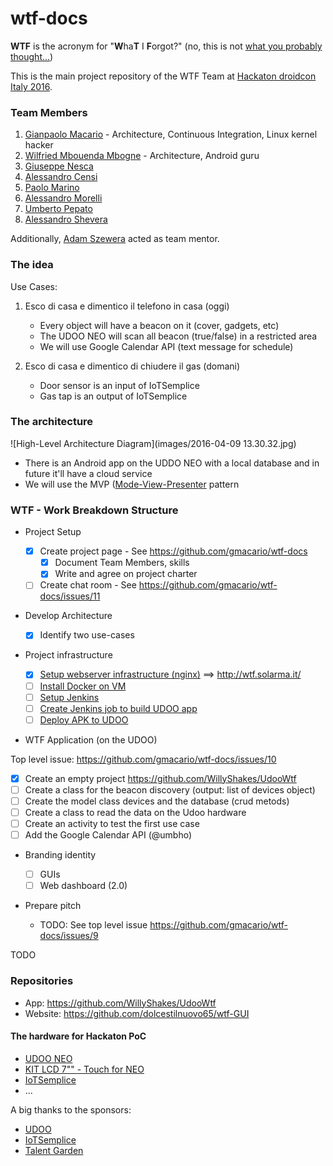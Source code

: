 # wtf-docs

**WTF** is the acronym for "**W**ha**T** I **F**orgot?" (no, this is not [what you probably thought...](http://s2.quickmeme.com/img/d0/d0374478557798edfc964afd006512de457207f70346d8e2ef524a98afd73578.jpg))

This is the main project repository of the WTF Team at [Hackaton droidcon Italy 2016](http://it.droidcon.com/2016/hackathon-droidcon-italy/).

### Team Members

1. [Gianpaolo Macario](https://github.com/gmacario) - Architecture, Continuous Integration, Linux kernel hacker
1. [Wilfried Mbouenda Mbogne](https://github.com/WillyShakes) - Architecture, Android guru
1. [Giuseppe Nesca](https://github.com/neskov7)
1. [Alessandro Censi](https://github.com/AleDroid93)
1. [Paolo Marino](https://github.com/dolcestilnuovo65)
1. [Alessandro Morelli](https://github.com/AlessandroMorelli96)
1. [Umberto Pepato](https://github.com/umbHo)
1. [Alessandro Shevera](https://github.com/AlessandroBDP)

Additionally, [Adam Szewera](https://github.com/adamszewe) acted as team mentor.

### The idea

Use Cases:

1. Esco di casa e dimentico il telefono in casa (oggi)
    - Every object will have a beacon on it (cover, gadgets, etc)
    - The UDOO NEO will scan all beacon (true/false) in a restricted area
    - We will use Google Calendar API (text message for schedule)

2. Esco di casa e dimentico di chiudere il gas (domani)
    - Door sensor is an input of IoTSemplice
    - Gas tap is an output of IoTSemplice

### The architecture
      

![High-Level Architecture Diagram](images/2016-04-09 13.30.32.jpg)

* There is an Android app on the UDDO NEO with a local database and in future it'll have a cloud service
* We will use the MVP ([Mode-View-Presenter](https://en.wikipedia.org/wiki/Model%E2%80%93view%E2%80%93presenter) pattern

### WTF - Work Breakdown Structure

* Project Setup

  - [X] Create project page - See https://github.com/gmacario/wtf-docs
    - [X] Document Team Members, skills
    - [X] Write and agree on project charter
  - [ ] Create chat room - See https://github.com/gmacario/wtf-docs/issues/11

* Develop Architecture

  - [X] Identify two use-cases

* Project infrastructure

  - [X] [Setup webserver infrastructure (nginx)](https://github.com/gmacario/wtf-docs/issues/2) ==> http://wtf.solarma.it/
  - [ ] [Install Docker on VM](https://github.com/gmacario/wtf-docs/issues/3)
  - [ ] [Setup Jenkins](https://github.com/gmacario/wtf-docs/issues/4)
  - [ ] [Create Jenkins job to build UDOO app](https://github.com/gmacario/wtf-docs/issues/5)
  - [ ] [Deploy APK to UDOO](https://github.com/gmacario/wtf-docs/issues/6)

* WTF Application (on the UDOO)

Top level issue: https://github.com/gmacario/wtf-docs/issues/10

  - [X] Create an empty project https://github.com/WillyShakes/UdooWtf
  - [ ] Create a class for the beacon discovery (output: list of devices object)
  - [ ] Create the model class devices and the database (crud metods)
  - [ ] Create a class to read the data on the Udoo hardware
  - [ ] Create an activity to test the first use case
  - [ ] Add the Google Calendar API (@umbho)

* Branding identity

  - [ ] GUIs
  - [ ] Web dashboard (2.0)

* Prepare pitch

  - TODO: See top level issue https://github.com/gmacario/wtf-docs/issues/9

TODO

### Repositories

* App: https://github.com/WillyShakes/UdooWtf
* Website: https://github.com/dolcestilnuovo65/wtf-GUI

#### The hardware for Hackaton PoC

* [UDOO NEO](http://www.udoo.org/udoo-neo/)
* [KIT LCD 7"" - Touch for NEO](http://shop.udoo.org/eu/accessories/video-kit-7-touch-for-neo.html)
* [IoTSemplice](http://www.iotsemplice.com/)
* ...

A big thanks to the sponsors:

* [UDOO](http://www.udoo.org)
* [IoTSemplice](http://www.iotsemplice.com/)
* [Talent Garden](http://talentgarden.org/)

<!-- EOF -->
